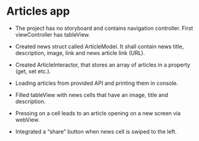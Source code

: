 #  Articles app

- The project has no storyboard and contains navigation controller. First viewController has tableView.

- Created news struct called ArticleModel. It shall contain news title, description, image, link and news article link (URL).

- Created ArticleInteractor, that stores an array of articles in a property (get, set etc.).

- Loading articles from provided API and printing them in console.

- Filled tableView with news cells that have an image, title and description.

- Pressing on a cell leads to an article opening on a new screen via webView.

- Integrated a “share” button when news cell is swiped to the left.
